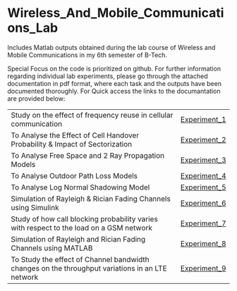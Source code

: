 # Wireless_And_Mobile_Communications_Lab
Includes Matlab outputs obtained during the lab course of Wireless and Mobile Communications in my 6th semester of B-Tech.

Special Focus on the code is prioritized on github. For further information regarding individual lab experiments, please go through the attached documentation in pdf format, where each task and the outputs have been documented thoroughly.
For Quick access the links to the documantation are provided below:

<table>
<tr>
<td>Study on the effect of frequency reuse in cellular communication</td>
<td><a href="https://github.com/Jayakrishnan-Menon/Wireless_And_Mobile_Communications_Lab/blob/2ff0f2629032703eb20d949eec244873cbe95788/Experiment_1/WMC%20Lab%20Exp1%2022BEC1205.pdf" target="_blank" rel="noopener noreferrer">Experiment_1</a></td>
</tr>
<tr>
<td>To Analyse the Effect of Cell Handover Probability & Impact of Sectorization</td>
<td><a href="https://github.com/Jayakrishnan-Menon/Wireless_And_Mobile_Communications_Lab/blob/2ff0f2629032703eb20d949eec244873cbe95788/Experiment_2/WMC%20Lab%20Exp2%2022BEC1205.pdf" target="_blank" rel="noopener noreferrer">Experiment_2</a></td>
</tr>
<tr>
<td>To Analyse Free Space and 2 Ray Propagation Models</td>
<td><a href="https://github.com/Jayakrishnan-Menon/Wireless_And_Mobile_Communications_Lab/blob/2ff0f2629032703eb20d949eec244873cbe95788/Experiment_3/WMC%20Lab%20Exp3%2022BEC1205.pdf" target="_blank" rel="noopener noreferrer">Experiment_3</a></td>
</tr>
<tr>
<td>To Analyse Outdoor Path Loss Models</td>
<td><a href="https://github.com/Jayakrishnan-Menon/Wireless_And_Mobile_Communications_Lab/blob/2ff0f2629032703eb20d949eec244873cbe95788/Experiment_4/WMC%20Lab%20Exp4%2022BEC1205.pdf" target="_blank" rel="noopener noreferrer">Experiment_4</a></td>
</tr>
<tr>
<td>To Analyse Log Normal Shadowing Model</td>
<td><a href="https://github.com/Jayakrishnan-Menon/Wireless_And_Mobile_Communications_Lab/blob/2ff0f2629032703eb20d949eec244873cbe95788/Experiment_5/WMC%20Lab%20Exp5%2022BEC1205.pdf" target="_blank" rel="noopener noreferrer">Experiment_5</a></td>
</tr>
<tr>
<td>Simulation of Rayleigh & Rician Fading Channels using Simulink</td>
<td><a href="https://github.com/Jayakrishnan-Menon/Wireless_And_Mobile_Communications_Lab/blob/2ff0f2629032703eb20d949eec244873cbe95788/Experiment_6/WMC%20Lab%20Exp6%2022BEC1205.pdf" target="_blank" rel="noopener noreferrer">Experiment_6</a></td>
</tr>
<tr>
<td>Study of how call blocking probability varies with respect to the load on a GSM network</td>
<td><a href="https://github.com/Jayakrishnan-Menon/Wireless_And_Mobile_Communications_Lab/blob/2ff0f2629032703eb20d949eec244873cbe95788/Experiment_7/WMC%20Lab%20Exp7%2022BEC1205.pdf" target="_blank" rel="noopener noreferrer">Experiment_7</a></td>
</tr>
<tr>
<td>Simulation of Rayleigh and Rician Fading Channels using MATLAB</td>
<td><a href="https://github.com/Jayakrishnan-Menon/Wireless_And_Mobile_Communications_Lab/blob/2ff0f2629032703eb20d949eec244873cbe95788/Experiment_8/WMC%20Lab%20Exp8%2022BEC1205.pdf" target="_blank" rel="noopener noreferrer">Experiment_8</a></td>
</tr>
<tr>
<td>To Study the effect of Channel bandwidth changes on the throughput variations in an LTE network</td>
<td><a href="https://github.com/Jayakrishnan-Menon/Wireless_And_Mobile_Communications_Lab/blob/2ff0f2629032703eb20d949eec244873cbe95788/Experiment_9/22BEC1205_WMC_LAB_Exp9.pdf" target="_blank" rel="noopener noreferrer">Experiment_9</a></td>
</tr>
</table>

